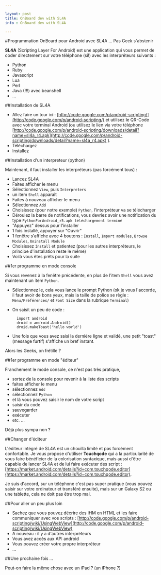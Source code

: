 ```yaml
---

layout: post
title: OnBoard dev with SL4A
info : OnBoard dev with SL4A

---
```


#Programmation OnBoard pour Android avec SL4A ... Pas Geek s'abstenir

**SL4A** (Scripting Layer For Android) est une application qui vous permet de coder directement sur votre téléphone (si!) avec les interpréteurs suivants :

- Python
- Ruby
- Javascript
- Lua
- Perl
- Java (!!!) avec beanshell
- ...

##Installation de SL4A

- Allez faire un tour ici : [http://code.google.com/p/android-scripting/](http://code.google.com/p/android-scripting/) et utilisez le QR-Code avec votre terminal Android (ou utilisez le lien via votre téléphone [http://code.google.com/p/android-scripting/downloads/detail?name=sl4a_r4.apk](http://code.google.com/p/android-scripting/downloads/detail?name=sl4a_r4.apk) ).
- Téléchargez
- Installez

##Installation d'un interpreteur (python)

Maintenant, il faut installer les interpréteurs (pas forcément tous) :

- Lancez SL4A
- Faites afficher le menu
- Sélectionnez `View`, puis `Interpreters`
- un item `Shell` apparaît
- Faites à nouveau afficher le menu
- Sélectionnez `Add`
- Choisissez (pour notre exemple) `Python`, l'interpréteur va se télécharger
- Déroulez la barre de notifications, vous devriez avoir une notification du type `PythonForAndroid_r5.apk téléchargement terminé`
- "Appuyez" dessus pour l'installer
- 1 fois installé, appuyer sur "Ouvrir"
- 1 fenêtre s'affiche avec 4 boutons : `Ìnstall`, `Import modules`, `Browse Modules`, `Uninstall Module`
- Choisissez `Ìnstall` et patientez (pour les autres interpréteurs, le principe d'installation reste le même)
- Voilà vous êtes prêts pour la suite

##1er programme en mode console

Si vous revenez à la fenêtre précédente, en plus de l'item `Shell` vous avez maintenant un item `Python`.

- Sélectionnez le, cela vous lance le prompt Python (ok je vous l'accorde, il faut avoir de bons yeux, mais la taille de police se règle : `Menu/Préférences/` et `Font Size` dans la rubrique `Terminal`)
- On saisit un peu de code :

		import android
		droid = android.Android()
		droid.makeToast('hello world')
	
- Une fois que vous avez saisi la dernière ligne et validé, une petit "toast" (message furtif) s'affiche un bref instant.

Alors les Geeks, on frétille ?

##1er programme en mode "éditeur"

Franchement le mode console, ce n'est pas très pratique,

- sortez de la console pour revenir à la liste des scripts
- faites afficher le menu
- sélectionnez `Add`
- sélectionnez `Python`
- et là vous pouvez saisir le nom de votre script
 - saisir du code
 - sauvegarder
 - exécuter
 - etc. ...

Déjà plus sympa non ?

##Changer d'éditeur

L'éditeur intégré de SL4A est un chouilla limité et pas forcément confortable. Je vous propose d'utiliser **Touchqode** qui a la particularité de vous faire bénéficier de la colorisation syntaxique, mais aussi d'être capable de lancer SL4A et de lui faire exécuter des script : [https://market.android.com/details?id=com.touchqode.editor](https://market.android.com/details?id=com.touchqode.editor).

Je suis d'accord, sur un téléphone c'est pas super pratique (vous pouvez saisir sur votre ordinateur et transféré ensuite), mais sur un Galaxy S2 ou une tablette, cela ne doit pas être trop mal.

##Pour aller un peu plus loin

- Sachez que vous pouvez décrire des IHM en HTML et les faire communiquer avec vos scripts : [http://code.google.com/p/android-scripting/wiki/UsingWebView](http://code.google.com/p/android-scripting/wiki/UsingWebView)
- A nouveau : il y a d'autres interpréteurs
- Vous avez accès aux API android
- Vous pouvez créer votre propre interpréteur 
- ... 

##Une prochaine fois ...

Peut-on faire la même chose avec un iPad ? (un iPhone ?)



